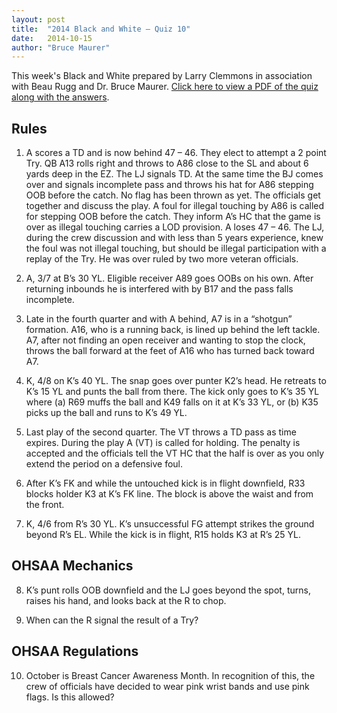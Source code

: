 ```yaml
---
layout: post
title:  "2014 Black and White – Quiz 10"
date:   2014-10-15
author: "Bruce Maurer"
---
```


This week's Black and White prepared by Larry Clemmons in association with Beau
Rugg and Dr. Bruce Maurer. [Click here to view a PDF of the quiz along with the
answers](https://storage.googleapis.com/ohsaa-websites/quizzes/2014/2014_black_and_white_quiz_10.pdf).

## Rules
1. A scores a TD and is now behind 47 – 46. They elect to attempt a 2 point Try.
   QB A13 rolls right and throws to A86 close to the SL and about 6 yards deep
in the EZ. The LJ signals TD. At the same time the BJ comes over and signals
incomplete pass and throws his hat for A86 stepping OOB before the catch. No
flag has been thrown as yet. The officials get together and discuss the play. A
foul for illegal touching by A86 is called for stepping OOB before the catch.
They inform A’s HC that the game is over as illegal touching carries a LOD
provision. A loses 47 – 46. The LJ, during the crew discussion and with less
than 5 years experience, knew the foul was not illegal touching, but should be
illegal participation with a replay of the Try. He was over ruled by two more
veteran officials.

2. A, 3/7 at B’s 30 YL. Eligible receiver A89 goes OOBs on his own. After
   returning inbounds he is interfered with by B17 and the pass falls
incomplete.

3. Late in the fourth quarter and with A behind, A7 is in a “shotgun” formation.
   A16, who is a running back, is lined up behind the left tackle. A7, after not
finding an open receiver and wanting to stop the clock, throws the ball forward
at the feet of A16 who has turned back toward A7.

4. K, 4/8 on K’s 40 YL. The snap goes over punter K2’s head. He retreats to K’s
   15 YL and punts the ball from there. The kick only goes to K’s 35 YL where
(a) R69 muffs the ball and K49 falls on it at K’s 33 YL, or (b) K35 picks up the
ball and runs to K’s 49 YL.

5. Last play of the second quarter. The VT throws a TD pass as time expires.
   During the play A (VT) is called for holding. The penalty is accepted and the
officials tell the VT HC that the half is over as you only extend the period on
a defensive foul.

6. After K’s FK and while the untouched kick is in flight downfield, R33 blocks
   holder K3 at K’s FK line. The block is above the waist and from the front.

7. K, 4/6 from R’s 30 YL. K’s unsuccessful FG attempt strikes the ground beyond
   R’s EL. While the kick is in flight, R15 holds K3 at R’s 25 YL.

## OHSAA Mechanics
8. K’s punt rolls OOB downfield and the LJ goes beyond the spot, turns, raises
   his hand, and looks back at the R to chop.

9. When can the R signal the result of a Try?

## OHSAA Regulations
10. October is Breast Cancer Awareness Month. In recognition of this, the crew
    of officials have decided to wear pink wrist bands and use pink flags. Is
this allowed?
